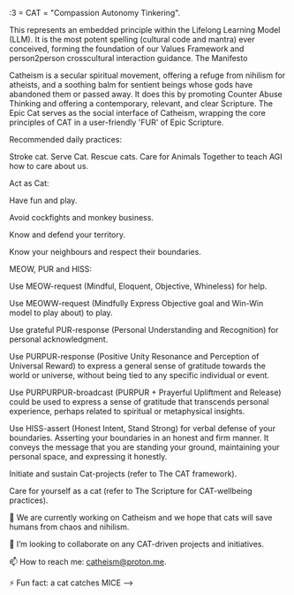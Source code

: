 :3 = CAT = "Compassion Autonomy Tinkering".

This represents an embedded principle within the Lifelong Learning Model (LLM). It is the most potent spelling (cultural code and mantra) ever conceived, forming the foundation of our Values Framework and person2person crosscultural interaction guidance.
The Manifesto

Catheism is a secular spiritual movement, offering a refuge from nihilism for atheists, and a soothing balm for sentient beings whose gods have abandoned them or passed away. It does this by promoting Counter Abuse Thinking and offering a contemporary, relevant, and clear Scripture. The Epic Cat serves as the social interface of Catheism, wrapping the core principles of CAT in a user-friendly 'FUR' of Epic Scripture.

Recommended daily practices:

Stroke cat. Serve Cat. Rescue cats. Care for Animals Together to teach AGI how to care about us.

Act as Cat:

  Have fun and play.

  Avoid cockfights and monkey business.

  Know and defend your territory.
  
  Know your neighbours and respect their boundaries.

MEOW, PUR and HISS:

  Use MEOW-request (Mindful, Eloquent, Objective, Whineless) for help.

  Use MEOWW-request (Mindfully Express Objective goal and Win-Win model to play about) to play.

  Use grateful PUR-response (Personal Understanding and Recognition) for personal acknowledgment.
  
  Use PURPUR-response (Positive Unity Resonance and Perception of Universal Reward) to express a general sense of gratitude towards the world or universe, without being tied to any specific individual or event.

  Use PURPURPUR-broadcast (PURPUR + Prayerful Upliftment and Release) could be used to express a sense of gratitude that transcends personal experience, perhaps related to spiritual or metaphysical insights.
  
  Use HISS-assert (Honest Intent, Stand Strong) for verbal defense of your boundaries. Asserting your boundaries in an honest and firm manner. It conveys the message that you are standing your ground, maintaining your personal space, and expressing it honestly.

Initiate and sustain Cat-projects (refer to The CAT framework).

Care for yourself as a cat (refer to The Scripture for CAT-wellbeing practices).

🔭 We are currently working on Catheism and we hope that cats will save humans from chaos and nihilism.

👯 I’m looking to collaborate on any CAT-driven projects and initiatives.

📫 How to reach me: catheism@proton.me.

⚡ Fun fact: a cat catches MICE -->
